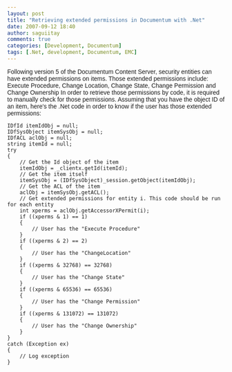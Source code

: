 ```yaml
---
layout: post
title: "Retrieving extended permissions in Documentum with .Net"
date: 2007-09-12 18:40
author: saguiitay
comments: true
categories: [Development, Documentum]
tags: [.Net, development, Documentum, EMC]
---
```

<span style="font-family:arial;">Following version 5 of the Documentum Content Server, security entities can have extended permissions on items. Those extended permissions include: Execute Procedure, Change Location, Change State, Change Permission and Change Ownership In order to retrieve those permissions by code, it is required to manually check for those permissions. Assuming that you have the object ID of an item, here's the .Net code in order to know if the user has those extended permissions:</span>

``` c#:html:nocontrols:nogutter
IDfId itemIdObj = null;
IDfSysObject itemSysObj = null;
IDfACL aclObj = null;
string itemId = null;
try
{
    // Get the Id object of the item
    itemIdObj = _clientx.getId(itemId);
    // Get the item itself
    itemSysObj = (IDfSysObject)_session.getObject(itemIdObj);
    // Get the ACL of the item
    aclObj = itemSysObj.getACL();
    // Get extended permissions for entity i. This code should be run for each entity
    int xperms = aclObj.getAccessorXPermit(i);
    if ((xperms & 1) == 1)
    {
        // User has the "Execute Procedure"
    }
    if ((xperms & 2) == 2)
    {
        // User has the "ChangeLocation"
    }
    if ((xperms & 32768) == 32768)
    {
        // User has the "Change State"
    }
    if ((xperms & 65536) == 65536)
    {
        // User has the "Change Permission"
    }
    if ((xperms & 131072) == 131072)
    {
        // User has the "Change Ownership"
    }
}
catch (Exception ex)
{
    // Log exception
}
```




